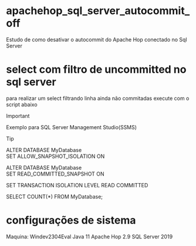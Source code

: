 # apachehop_sql_server_autocommit_off 
Estudo de como desativar o autocommit do Apache Hop conectado no Sql Server

# select com filtro de uncommitted no sql server
para realizar um select filtrando linha ainda não commitadas execute com o script abaixo

> [!IMPORTANT]
> Exemplo para SQL Server Management Studio(SSMS)

> [!TIP]
>ALTER DATABASE MyDatabase  
>SET ALLOW_SNAPSHOT_ISOLATION ON  
>  
>ALTER DATABASE MyDatabase  
>SET READ_COMMITTED_SNAPSHOT ON 
>
>SET TRANSACTION ISOLATION LEVEL READ COMMITTED
>
>SELECT COUNT(*) FROM MyDatabase;

# configurações de sistema
Maquina: Windev2304Eval
Java 11
Apache Hop 2.9
SQL Server 2019